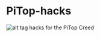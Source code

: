# PiTop-hacks
![alt tag](https://raw.github.com/corteil/PiTop-hacks/core-tec-header-image.jpg)
hacks for the PiTop Creed
